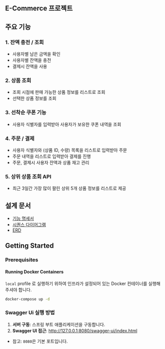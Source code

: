## E-Commerce 프로젝트
## 주요 기능
### 1. 잔액 충전 / 조회
- 사용자별 남은 금액을 확인
- 사용자별 잔액을 충전
- 결제시 잔액을 사용
### 2. 상품 조회
- 조회 시점에 판매 가능한 상품 정보를 리스트로 조회
- 선택한 상품 정보를 조회
### 3. 선착순 쿠폰 기능
- 사용자 식별자를 입력받아 사용자가 보유한 쿠폰 내역을 조회
### 4. 주문 / 결제 
- 사용자 식별자와 (상품 ID, 수량) 목록을 리스트로 입력받아 주문
- 주문 내역을 리스트로 입력받아 결제를 진행
- 주문, 결제시 사용자 잔액과 상품 재고 관리
### 5. 상위 상품 조회 API
- 최근 3일간 가장 많이 팔린 상위 5개 상품 정보를 리스트로 제공
  
## 설계 문서
- [기능 명세서](https://github.com/ssunnykku/e-commerce/blob/STEP3/docs/requirements_specification.md)
- [시퀀스 다이어그램](https://github.com/ssunnykku/e-commerce/tree/STEP3/docs/sequence)
- [ERD](https://github.com/ssunnykku/e-commerce/blob/STEP3/docs/erd.md)

## Getting Started

### Prerequisites

#### Running Docker Containers

`local` profile 로 실행하기 위하여 인프라가 설정되어 있는 Docker 컨테이너를 실행해주셔야 합니다.

```bash
docker-compose up -d

```
### Swagger Ui 실행 방법
1. **서버 구동**: 스프링 부트 애플리케이션을 구동합니다.
2. **Swagger UI 접근**: http://127.0.0.1:8080/swagger-ui/index.html
  - 참고: `8080`은 기본 포트입니다.

